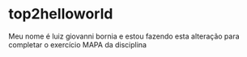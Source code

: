 # top2helloworld

Meu nome é luiz giovanni bornia e estou fazendo esta alteração para completar o exercício MAPA da disciplina
